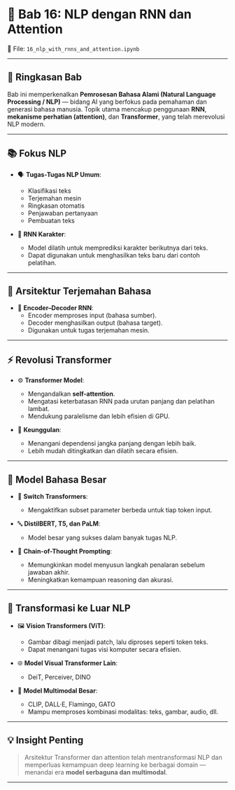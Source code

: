 # 🧠 Bab 16: NLP dengan RNN dan Attention  
📁 File: `16_nlp_with_rnns_and_attention.ipynb`

---

## 📜 Ringkasan Bab

Bab ini memperkenalkan **Pemrosesan Bahasa Alami (Natural Language Processing / NLP)** — bidang AI yang berfokus pada pemahaman dan generasi bahasa manusia. Topik utama mencakup penggunaan **RNN**, **mekanisme perhatian (attention)**, dan **Transformer**, yang telah merevolusi NLP modern.

---

## 📚 Fokus NLP

- 🗣️ **Tugas-Tugas NLP Umum**:
  - Klasifikasi teks
  - Terjemahan mesin
  - Ringkasan otomatis
  - Penjawaban pertanyaan
  - Pembuatan teks

- 📖 **RNN Karakter**:
  - Model dilatih untuk memprediksi karakter berikutnya dari teks.
  - Dapat digunakan untuk menghasilkan teks baru dari contoh pelatihan.

---

## 🔄 Arsitektur Terjemahan Bahasa

- 🔁 **Encoder–Decoder RNN**:
  - Encoder memproses input (bahasa sumber).
  - Decoder menghasilkan output (bahasa target).
  - Digunakan untuk tugas terjemahan mesin.

---

## ⚡ Revolusi Transformer

- ⚙️ **Transformer Model**:
  - Mengandalkan **self-attention**.
  - Mengatasi keterbatasan RNN pada urutan panjang dan pelatihan lambat.
  - Mendukung paralelisme dan lebih efisien di GPU.

- 🧮 **Keunggulan**:
  - Menangani dependensi jangka panjang dengan lebih baik.
  - Lebih mudah ditingkatkan dan dilatih secara efisien.

---

## 🧠 Model Bahasa Besar

- 🔀 **Switch Transformers**:
  - Mengaktifkan subset parameter berbeda untuk tiap token input.

- 🔤 **DistilBERT, T5, dan PaLM**:
  - Model besar yang sukses dalam banyak tugas NLP.

- 🧩 **Chain-of-Thought Prompting**:
  - Memungkinkan model menyusun langkah penalaran sebelum jawaban akhir.
  - Meningkatkan kemampuan reasoning dan akurasi.

---

## 🔁 Transformasi ke Luar NLP

- 🖼️ **Vision Transformers (ViT)**:
  - Gambar dibagi menjadi patch, lalu diproses seperti token teks.
  - Dapat menangani tugas visi komputer secara efisien.

- 🌐 **Model Visual Transformer Lain**:
  - DeiT, Perceiver, DINO

- 🌟 **Model Multimodal Besar**:
  - CLIP, DALL·E, Flamingo, GATO
  - Mampu memproses kombinasi modalitas: teks, gambar, audio, dll.

---

## 💡 Insight Penting

> Arsitektur Transformer dan attention telah mentransformasi NLP dan memperluas kemampuan deep learning ke berbagai domain — menandai era **model serbaguna dan multimodal**.

---

